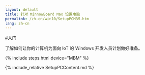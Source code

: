 ```yaml
---
layout: default
title: 针对 MinnowBoard Max 设置电脑
permalink: /zh-cn/win10/SetupPCMBM.htm
lang: zh-cn
---
```


#入门

了解如何让你的计算机为面向 IoT 的 Windows 开发人员计划做好准备。

{% include steps.html device="MBM" %}

{% include_relative SetupPCContent.md %}
